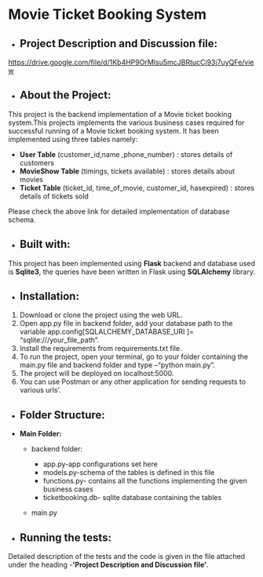 # **Movie Ticket Booking System**

- ## **Project Description and Discussion file:**

https://drive.google.com/file/d/1Kb4HP9OrMIsu5mcJBRtucCj93j7uyQFe/view

- ## **About the Project:**

This project is the backend implementation of a Movie ticket booking system.This projects implements the various business cases required for successful running of a Movie ticket booking system. It has been implemented using three tables namely:
 - **User Table** (customer_id,name ,phone_number) : stores details of customers
 - **MovieShow Table** (timings, tickets available) : stores details about movies
 - **Ticket Table** (ticket_id, time_of_movie, customer_id, hasexpired) : stores details of tickets sold
 
  Please check the above link for detailed implementation of database schema.

- ## **Built with:**

This project has been implemented using **Flask** backend and database used is **Sqlite3**, the queries have been written in Flask using **SQLAlchemy** library.

- ## **Installation:**
1)	Download or clone the project using the web URL.
2)	Open app.py file in backend folder, add your database path to the variable app.config[SQLALCHEMY_DATABASE_URI ]= “sqlite:///your_file_path”.
3)	Install the requirements from requirements.txt file.
4)	To run the project, open your terminal, go to your folder containing the main.py file and backend folder  and type –“python main.py”.
5)	The project will be deployed on localhost:5000.
6)	You can use Postman or any other application for sending requests to various urls’.

- ## **Folder Structure:**
 - **Main Folder:**
   - backend folder:
      - app.py-app configurations set here
      - models.py-schema of the tables is defined in this file
      - functions.py- contains all the functions implementing the given business cases
      - ticketbooking.db- sqlite database containing the tables 
                      
   - main.py
	

- ## **Running the tests:**

Detailed description of the tests and the code is given in the file attached under the heading -**'Project Description and Discussion file'**.

